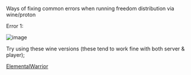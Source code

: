 Ways of fixing common errors when running freedom distribution via wine/proton

Error 1:

![image](https://github.com/user-attachments/assets/996352e6-21f1-45c2-a115-73a47bb1c626)

Try using these wine versions (these tend to work fine with both server & player);

[ElementalWarrior](https://github.com/Twig6943/ElementalWarrior-wine-binaries/releases)
